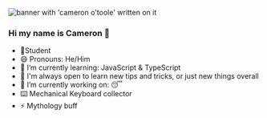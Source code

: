 ![banner with 'cameron o'toole' written on it](./CAMERON%20O’TOOLE.jpg)


### Hi my name is Cameron 👋

- 📝Student
- 😄 Pronouns: He/Him 
- 🌱 I’m currently learning: JavaScript & TypeScript
- 🤔 I'm always open to learn new tips and tricks, or just new things overall
- 🔭 I’m currently working on: 😴
- ⌨️ Mechanical Keyboard collector
- ⚡ Mythology buff 
